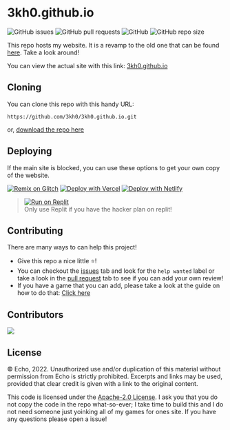# 3kh0.github.io

![GitHub issues](https://img.shields.io/github/issues/3kh0/3kh0.github.io?logo=github&style=flat-square) 
![GitHub pull requests](https://img.shields.io/github/issues-pr/3kh0/3kh0.github.io?label=Pull%20requests&logo=github&style=flat-square) 
![GitHub](https://img.shields.io/github/license/3kh0/3kh0.github.io?label=Licence&logo=github&style=flat-square) 
![GitHub repo size](https://img.shields.io/github/repo-size/3kh0/3kh0.github.io?label=Repo%20size&logo=github&style=flat-square)

This repo hosts my website. It is a revamp to the old one that can be found [here](https://github.com/3kh0/website-v1). Take a look around!

You can view the actual site with this link: [3kh0.github.io](https://3kh0.github.io)


## Cloning

You can clone this repo with this handy URL:
```
https://github.com/3kh0/3kh0.github.io.git
```
or, [download the repo here](https://github.com/3kh0/3kh0.github.io/archive/refs/heads/main.zip)

## Deploying

If the main site is blocked, you can use these options to get your own copy of the website.

[![Remix on Glitch](https://raw.githubusercontent.com/BinBashBanana/deploy-buttons/master/buttons/remade/glitch.svg)](https://glitch.com/edit/#!/import/github/3kh0/3kh0.github.io)
[![Deploy with Vercel](https://vercel.com/button)](https://vercel.com/new/clone?repository-url=https%3A%2F%2Fgithub.com%2F3kh0%2F3kh0.github.io) 
[![Deploy with Netlify](https://www.netlify.com/img/deploy/button.svg)](https://app.netlify.com/start/deploy?repository=https://github.com/3kh0/3kh0.github.io)

> [![Run on Replit](https://raw.githubusercontent.com/BinBashBanana/deploy-buttons/master/buttons/remade/replit.svg)](https://replit.com/github/3kh0/3kh0.github.io)<br>
> Only use Replit if you have the hacker plan on replit!


## Contributing

There are many ways to can help this project!

- Give this repo a nice little :star:!
- You can checkout the [issues](https://github.com/3kh0/3kh0.github.io/issues) tab and look for the `help wanted` label or take a look in the [pull request](https://github.com/3kh0/3kh0.github.io/pulls) tab to see if you can add your own review! 
- If you have a game that you can add, please take a look at the guide on how to do that: [Click here](https://github.com/3kh0/3kh0.github.io/wiki/Guide:-Adding-games)

## Contributors

<img src="https://contrib.rocks/image?repo=3kh0/3kh0.github.io" />

## License

© Echo, 2022. Unauthorized use and/or duplication of this material without permission from Echo is strictly prohibited. Excerpts and links may be used, provided that clear credit is given with a link to the original content.

This code is licensed under the [Apache-2.0 License](https://github.com/3kh0/3kh0.github.io/blob/main/LICENSE.md). I ask you that you do not copy the code in the repo what-so-ever; I take time to build this and I do not need someone just yoinking all of my games for ones site. If you have any questions please open a issue!
